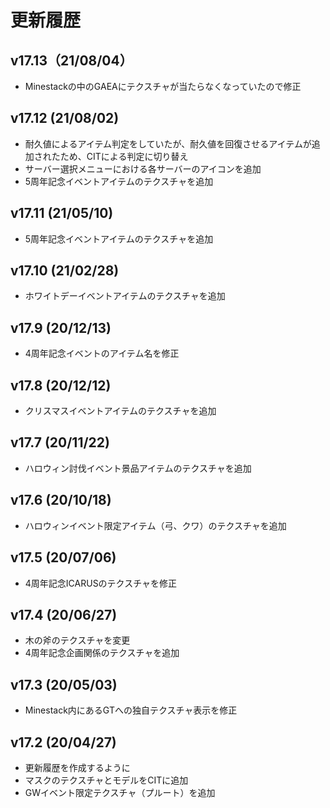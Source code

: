 # 更新履歴

## v17.13（21/08/04）

* Minestackの中のGAEAにテクスチャが当たらなくなっていたので修正

## v17.12 (21/08/02)

* 耐久値によるアイテム判定をしていたが、耐久値を回復させるアイテムが追加されたため、CITによる判定に切り替え
* サーバー選択メニューにおける各サーバーのアイコンを追加
* 5周年記念イベントアイテムのテクスチャを追加

## v17.11 (21/05/10)

* 5周年記念イベントアイテムのテクスチャを追加

## v17.10 (21/02/28)

* ホワイトデーイベントアイテムのテクスチャを追加

## v17.9 (20/12/13)

* 4周年記念イベントのアイテム名を修正

## v17.8 (20/12/12)

* クリスマスイベントアイテムのテクスチャを追加

## v17.7 (20/11/22)

* ハロウィン討伐イベント景品アイテムのテクスチャを追加

## v17.6 (20/10/18)

* ハロウィンイベント限定アイテム（弓、クワ）のテクスチャを追加

## v17.5 (20/07/06)

* 4周年記念ICARUSのテクスチャを修正

## v17.4 (20/06/27)

* 木の斧のテクスチャを変更
* 4周年記念企画関係のテクスチャを追加

## v17.3 (20/05/03)

* Minestack内にあるGTへの独自テクスチャ表示を修正

## v17.2 (20/04/27)

* 更新履歴を作成するように
* マスクのテクスチャとモデルをCITに追加
* GWイベント限定テクスチャ（プルート）を追加
